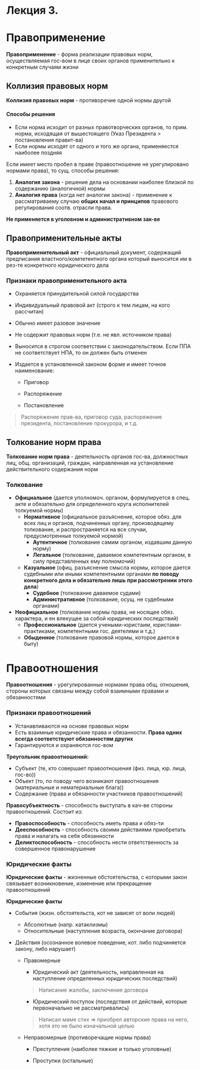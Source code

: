 # Лекция 3. 

# Правоприменение

**Правоприменение** - форма реализации правовых норм, осуществляемая гос-вом в лице своих органов применительно к конкретным случаям жизни

## Коллизия правовых норм

**Коллизия правовых норм** - противоречие одной нормы другой

#### Способы решения

- Если норма исходит от разных правотворческих органов, то прим. норма, исходящая от вышестоящего (Указ Президента > постановления правит-ва)
- Если нормы исходят от одного и того же органа, применяестся наиболее поздняя

Если имеет место пробел в праве (правоотношение не урегулировано нормами права), то сущ. способы решения:

1. **Аналогия закона** - решение дела на основании наиболее близкой по содержанию (аналогичной) нормы
2. **Аналогия права** (когда нет аналогии закона) - применение к рассматриваему случаю **общих начал и принципов** правового регулирования соотв. отрасли права. 

**Не применяется в уголовном и административном зак-ве**

## Правоприменительные акты

**Правоприменительный акт** - официальный документ, содержащий предписания властного/компетентного органа который выносится им в рез-те конкретного юридического дела

### Признаки правоприменительного акта

- Охраняется принудительной силой государства 

- Индивидуальный правовой акт (строго к тем лицам, на кого рассчитан)

- Обычно имеет разовое значение

- Не содержит правовых норм (т.е. не явл. источником права)

- Выносится в строгом соответствии с законодательством. Если ППА не соответствует НПА, то он должен быть отменен

- Издается в установленной законом форме и имеет точное наименование:

  - Приговор

  - Распоряжение

  - Постановление

> Распоряжение прав-ва, приговор суда, распоряжение президента, постановление прокурора, и т.д.

## Толкование норм права

**Толкование норм права** - деятельность органов гос-ва, должностных лиц, общ. организаций, граждан, направленная на установление действительного содержания норм

### Толкование

- **Официальное** (дается уполномоч. органом, формулируется в спец. акте и обязательно для определенного круга исполнителей толкуемой нормы)
  - **Нормативное** (официальное разъяснение, которое обяз. для всех лиц и органов, подчиненных органу, производящему толкование, и распространяется на все случаи, предусмотренные толкуемой нормой)
    - **Аутентичное** (толкование самим органом, издавшим данную норму)
    - **Легальное** (толкование, даваемое компетентным органом, в силу представленных ему полномочий)
  - **Казуальное** (офиц. разъяснение смысла нормы, которое дается судебными или иными компетентными органами **по поводу конкретного дела и обязательно лишь при рассмотрении этого дела**)
    - **Судебное** (толкование даваемое судами)
    - **Административное** (толкование, осущ. не судебными органами)
- **Неофициальное** (толкование нормы права, не носящее обяз. характера, и ен влекущее за собой юридических последствий)
  - **Профессиональное** (дается учеными-юристаим, юристами-практиками, компетентными гос. деятелями и т.д.)
  - **Обыденное** (толкование правовой нормы, которое дается в быту)

# Правоотношения

**Правоотношения** - урегулированные нормами права общ. отношения, стороны которых связаны между собой взаимными правами и обязанностями

### Признаки правоотношений

- Устанавливаются на основе правовых норм
- Есть взаимные юридические права и обязанности. **Права одних всегда соответствуют обязанностям других**
- Гарантируются и охраняются гос-вом

**Треугольник правоотношений:**

- Субъект (те, кто совершает правоотношения (физ. лица, юр. лица, гос-во))
- Объект (то, по поводу чего возникают правоотношения (материальные и нематериальные блага))
- Содержание (права и обязанности участников правоотношений)

**Правосубъектность** - способность выступать в кач-ве стороны правоотношений. Состоит из:

- **Правоспособность** - способность иметь права и обяз-ти
- **Дееспособность** - способность своими действиями приобретать права и налагать на себя обязанности
- **Деликтоспособность** - способность нести ответственность за совершенное правонарушение

### Юридические факты

**Юридические факты** - жизненные обстоятельства, с которыми закон связывает возникновение, изменение или прекращение правоотношений

**Юридические факты**

- События (жизн. обстоятельста, кот не зависят от воли людей)

  - Абсолютные (напр. катаклизмы)
  - Относительные (наступление возраста, окончание договора)

- Действия (осознанное волевое поведение, кот. либо подчиняется закону, либо нарушает)

  - Правомерные

    - Юридический акт (деятельность, направленная на наступление определенных юридических последствий)

    > Написание жалобы, заключение договора

    - Юридический поступок (последствия от действий, которые первоначально не рассматривались)

    > Написал маме стих => приобрел авторские права на него, хотя это не было изначальной целью

  - Неправомерные (противоречащие нормы права)

    - Преступления (наиболее тяжкие и только уголовные)

    - Проступки (остальные)

      

  